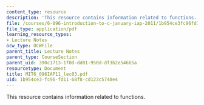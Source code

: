 ```yaml
---
content_type: resource
description: 'This resource contains information related to functions. '
file: /courses/6-096-introduction-to-c-january-iap-2011/1b954ce3fc96fd1168f8cd123c5748e4_MIT6_096IAP11_lec03.pdf
file_type: application/pdf
learning_resource_types:
- Lecture Notes
ocw_type: OCWFile
parent_title: Lecture Notes
parent_type: CourseSection
parent_uid: 390c1713-1f0d-dd01-950d-df3b2e546b5a
resourcetype: Document
title: MIT6_096IAP11_lec03.pdf
uid: 1b954ce3-fc96-fd11-68f8-cd123c5748e4
---
```

This resource contains information related to functions. 

